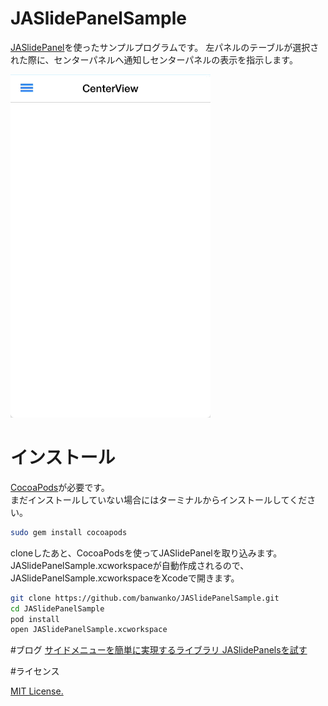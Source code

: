 JASlidePanelSample
==================

[JASlidePanel](https://github.com/gotosleep/JASidePanels)を使ったサンプルプログラムです。
左パネルのテーブルが選択された際に、センターパネルへ通知しセンターパネルの表示を指示します。

![Alt screen shot](image.gif)

# インストール
[CocoaPods](http://cocoapods.org)が必要です。  
まだインストールしていない場合にはターミナルからインストールしてください。
```bash
sudo gem install cocoapods
```

cloneしたあと、CocoaPodsを使ってJASlidePanelを取り込みます。
JASlidePanelSample.xcworkspaceが自動作成されるので、JASlidePanelSample.xcworkspaceをXcodeで開きます。
```bash
git clone https://github.com/banwanko/JASlidePanelSample.git
cd JASlidePanelSample
pod install
open JASlidePanelSample.xcworkspace
```
#ブログ
[サイドメニューを簡単に実現するライブラリ JASlidePanelsを試す](http://www.banwanko.net/?p=1019)

#ライセンス

[MIT License.](LICENSE)
